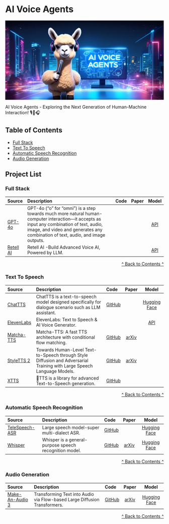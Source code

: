 # AI Voice Agents

<p align="center">
  <img src="AI-Voice-Agents.png" alt="AI-Voice-Agents" style="display:block; margin:auto;" />
</p>

AI Voice Agents - Exploring the Next Generation of Human-Machine Interaction! 🎙️🤖🎧

## Table of Contents

* [Full Stack](#fullstack)
* [Text To Speech](#tts)
* [Automatic Speech Recognition](#asr)
* [Audio Generation](#ag)



## Project List

###  <span id="fullstack">Full Stack</span>

| Source                   | Description                                                 |   Code   |    Paper   |   Model  |
| :------------------------------ | :--------------------------------------------------------------------------------------------------------------------------------------------------------------------------------------------- | :--------------------------------------- | :-----------: | :-------: |
| [GPT-4o](https://openai.com/index/hello-gpt-4o/)               | GPT-4o (“o” for “omni”) is a step towards much more natural human-computer interaction—it accepts as input any combination of text, audio, image, and video and generates any combination of text, audio, and image outputs.      |                   |                   |[API](https://platform.openai.com/docs/models/gpt-4o)    |
| [Retell AI](https://www.retellai.com/)               | Retell AI -Build Advanced Voice AI, Powered by LLM.      |                   |                   |[API](https://www.retellai.com/)    |

<p style="text-align: right;"><a href="#table-of-contents">^ Back to Contents ^</a></p>


###  <span id="tts">Text To Speech</span>

| Source                   | Description                                                 |   Code   |    Paper   |   Model  |
| :------------------------------ | :--------------------------------------------------------------------------------------------------------------------------------------------------------------------------------------------- | :--------------------------------------- | :-----------: | :-------: |
| [ChatTTS](https://github.com/2noise/ChatTTS)               | ChatTTS is a text-to-speech model designed specifically for dialogue scenario such as LLM assistant.      | [GitHub](https://github.com/2noise/ChatTTS)                       |                   |[Hugging Face](https://huggingface.co/2Noise/ChatTTS)    |
| [ElevenLabs](https://elevenlabs.io/)               | ElevenLabs: Text to Speech & AI Voice Generator.      |                   |                   |[API](https://github.com/elevenlabs/elevenlabs-python)    |
| [Matcha-TTS](https://shivammehta25.github.io/Matcha-TTS/)               | Matcha-TTS: A fast TTS architecture with conditional flow matching.      | [GitHub](https://github.com/shivammehta25/Matcha-TTS)                       |[arXiv](https://arxiv.org/abs/2309.03199)              |    |
| [StyleTTS 2](https://github.com/yl4579/StyleTTS2)               | Towards Human-Level Text-to-Speech through Style Diffusion and Adversarial Training with Large Speech Language Models.      | [GitHub](https://github.com/yl4579/StyleTTS2)                       |[arXiv](https://arxiv.org/abs/2306.07691)              |    |
| [XTTS](https://github.com/coqui-ai/TTS)               | 🐸TTS is a library for advanced Text-to-Speech generation.      | [GitHub](https://github.com/coqui-ai/TTS)                          |             |    |

<p style="text-align: right;"><a href="#table-of-contents">^ Back to Contents ^</a></p>


###  <span id="asr">Automatic Speech Recognition</span>

| Source                   | Description                                                 |   Code   |    Paper   |   Model  |
| :------------------------------ | :--------------------------------------------------------------------------------------------------------------------------------------------------------------------------------------------- | :--------------------------------------- | :-----------: | :-------: |
| [TeleSpeech-ASR](https://github.com/Tele-AI/TeleSpeech-ASR)                | Large speech model-super multi-dialect ASR.      | [GitHub](https://github.com/Tele-AI/TeleSpeech-ASR)                       |         |[Hugging Face](https://huggingface.co/Tele-AI/TeleSpeech-ASR1.0)    |
| [Whisper](https://openai.com/index/whisper/)                | Whisper is a general-purpose speech recognition model.      | [GitHub](https://github.com/openai/whisper)                       |[arXiv](https://arxiv.org/abs/2212.04356)  |[Hugging Face](https://huggingface.co/openai/whisper-large-v2)    |

<p style="text-align: right;"><a href="#table-of-contents">^ Back to Contents ^</a></p>


###  <span id="ag">Audio Generation</span>

| Source                   | Description                                                 |   Code   |    Paper   |   Model  |
| :------------------------------ | :--------------------------------------------------------------------------------------------------------------------------------------------------------------------------------------------- | :--------------------------------------- | :-----------: | :-------: |
| [Make-An-Audio 3](https://github.com/Text-to-Audio/Make-An-Audio-3)                | Transforming Text into Audio via Flow-based Large Diffusion Transformers.      | [GitHub](https://github.com/Text-to-Audio/Make-An-Audio-3)                       |[arXiv](https://arxiv.org/abs/2305.18474)  |[Hugging Face](https://huggingface.co/AIGC-Audio/Make-An-Audio-3)    |

<p style="text-align: right;"><a href="#table-of-contents">^ Back to Contents ^</a></p>

